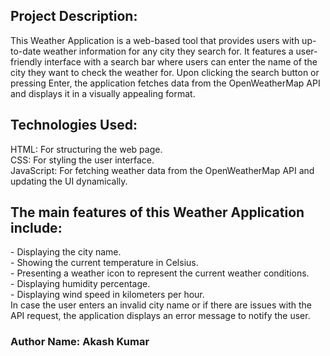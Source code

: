 <h2>Project Description:</h2>
This Weather Application is a web-based tool that provides users with up-to-date weather information for any city they search for. It features a user-friendly interface with a search bar where users can enter the name of the city they want to check the weather for. Upon clicking the search button or pressing Enter, the application fetches data from the OpenWeatherMap API and displays it in a visually appealing format.
<h2>Technologies Used:</h2>
HTML: For structuring the web page.
<br>
CSS: For styling the user interface.
<br>
JavaScript: For fetching weather data from the OpenWeatherMap API and updating the UI dynamically.
<br>
<h2>The main features of this Weather Application include:</h2>
- Displaying the city name.
<br>
- Showing the current temperature in Celsius.
<br>
- Presenting a weather icon to represent the current weather conditions.
<br>
- Displaying humidity percentage.
<br>
- Displaying wind speed in kilometers per hour.
<br>
In case the user enters an invalid city name or if there are issues with the API request, the application displays an error message to notify the user.
<h3>Author Name: Akash Kumar</h3>
